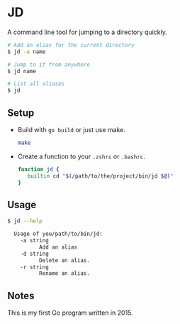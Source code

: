 # JD

A command line tool for jumping to a directory quickly.

```bash
# Add an alias for the current directory
$ jd -a name

# Jump to it from anywhere
$ jd name

# List all aliases
$ jd
```

## Setup

* Build with `go build` or just use make.

  ```bash
  make
  ```

* Create a function to your `.zshrc` or `.bashrc`.

  ```bash
  function jd {
     builtin cd "$(/path/to/the/project/bin/jd $@)"
  }
  ```

## Usage

```bash
$ jd --help

  Usage of you/path/to/bin/jd:
    -a string
          Add an alias
    -d string
          Delete an alias.
    -r string
          Rename an alias.
```

## Notes

This is my first Go program written in 2015.
